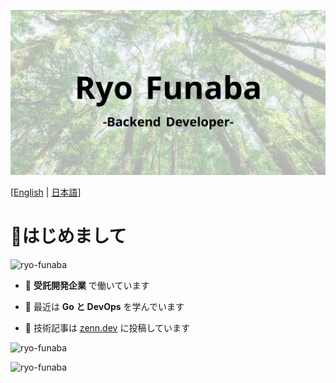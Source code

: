 ![title-image](/image/title_img.png)

[<a href="/README.md">English</a> | <a href="/docs/README-ja.md">日本語</a>]

<h1 align="left">👋はじめまして</h1>

<p align="left"> <img src="https://komarev.com/ghpvc/?username=ryo-funaba&label=Profile%20views&color=0e75b6&style=flat" alt="ryo-funaba" /> </p>

- 💼  **受託開発企業** で働いています

- 🌱 最近は **Go と DevOps** を学んでいます

- 📝 技術記事は [zenn.dev](https://zenn.dev/ryo_f) に投稿しています

<p><img src="https://github-readme-stats.vercel.app/api/top-langs?username=ryo-funaba&show_icons=true&locale=en&layout=compact" alt="ryo-funaba" /></p>


<p><img src="https://github-readme-stats.vercel.app/api?username=ryo-funaba&show_icons=true&locale=en" alt="ryo-funaba" /></p>
